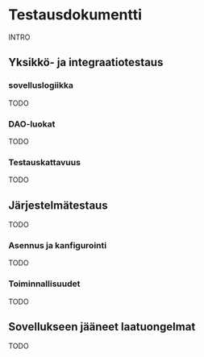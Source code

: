 # Testausdokumentti

INTRO  

## Yksikkö- ja integraatiotestaus

### sovelluslogiikka

TODO  

### DAO-luokat

TODO  

### Testauskattavuus

TODO  

## Järjestelmätestaus

TODO  

### Asennus ja kanfigurointi

TODO  

### Toiminnallisuudet

TODO  

## Sovellukseen jääneet laatuongelmat

TODO  